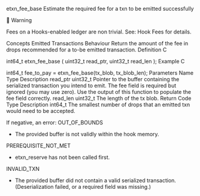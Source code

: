 etxn_fee_base
Estimate the required fee for a txn to be emitted successfully

🚧
Warning

Fees on a Hooks-enabled ledger are non trivial. See: Hook Fees for details.

Concepts
Emitted Transactions
Behaviour
Return the amount of the fee in drops recommended for a to-be emitted transaction.
Definition
C

int64_t etxn_fee_base (
    uint32_t read_ptr,
  	uint32_t read_len
);
Example
C

int64_t fee_to_pay =
    etxn_fee_base(tx_blob, tx_blob_len);
Parameters
Name	Type	Description
read_ptr	uint32_t	Pointer to the buffer containing the serialized transaction you intend to emit. The fee field is required but ignored (you may use zero). Use the output of this function to populate the fee field correctly.
read_len	uint32_t	The length of the tx blob.
Return Code
Type	Description
int64_t	The smallest number of drops that an emitted txn would need to be accepted.

If negative, an error:
OUT_OF_BOUNDS
- The provided buffer is not validly within the hook memory.

PREREQUISITE_NOT_MET
- etxn_reserve has not been called first.

INVALID_TXN
- The provided buffer did not contain a valid serialized transaction. (Deserialization failed, or a required field was missing.)
